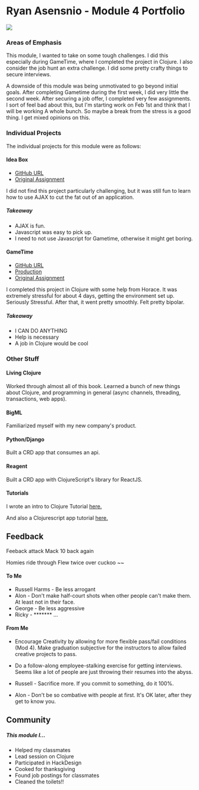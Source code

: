 # Ryan Asensnio - Module 4 Portfolio
![](http://media.giphy.com/media/GuDQNjS0qJHpe/200.gif)

### Areas of Emphasis

This module, I wanted to take on some tough challenges. I did this especially during GameTime, where I completed the project in Clojure. I also consider the job hunt an extra challenge. I did some pretty crafty things to secure interviews.

A downside of this module was being unmotivated to go beyond initial goals. After completing Gametime during the first week, I did very little the second week. After securing a job offer, I completed very few assignments. I sort of feel bad about this, but I'm starting work on Feb 1st and think that I will be working A whole bunch. So maybe a break from the stress is a good thing. I get mixed opinions on this.

### Individual Projects

The individual projects for this module were as follows:

#### Idea Box

* [GitHub URL](https://github.com/rasensio1/idea-box)
* [Original Assignment](https://github.com/turingschool/curriculum/blob/master/source/projects/revenge_of_idea_box.markdown)

I did not find this project particularly challenging, but it was still fun to learn how to use AJAX to cut the fat out of an application.

##### Takeaway

  * AJAX is fun.
  * Javascript was easy to pick up.
  * I need to not use Javascript for Gametime, otherwise it might get boring.

#### GameTime

  * [GitHub URL](https://github.com/rasensio1/gametime)
  * [Production](http://rasensio1.github.io/gametime/)
  * [Original Assignment](https://github.com/turingschool/lesson_plans/blob/master/ruby_04-apis_and_scalability/gametime_project.markdown)

I completed this project in Clojure with some help from Horace. It was extremely stressful for about 4 days, getting the environment set up. Seriously Stressful. After that, it went pretty smoothly. Felt pretty bipolar.

##### Takeaway

  * I CAN DO ANYTHING
  * Help is necessary
  * A job in Clojure would be cool

### Other Stuff

#### Living Clojure

Worked through almost all of this book. Learned a bunch of new things about Clojure, and programming in general (async channels, threading, transactions, web apps).

#### BigML 

Familiarized myself with my new company's product. 

#### Python/Django

Built a CRD app that consumes an api.

#### Reagent

Built a CRD app with ClojureScript's library for ReactJS.

#### Tutorials 

I wrote an intro to Clojure Tutorial [here.](https://github.com/rasensio1/10-steps-clojure)

And also a Clojurescript app tutorial [here.](https://svbtle.com/beginners-guide-to-an-app-in-clojure/edit)

## Feedback 

Feeback attack
Mack 10 back again

Homies ride through
Flew twice over cuckoo ~~

#### To Me

  * Russell Harms - Be less arrogant
  * Alon - Don't make half-court shots when other people can't make them. At least not in their face.
  * George - Be less aggressive
  * Ricky - \*\*\*\*\*\*\* ...

#### From Me

  * Encourage Creativity by allowing for more flexible pass/fail conditions (Mod 4). Make graduation subjective for the instructors to allow failed creative projects to pass.

  * Do a follow-along employee-stalking exercise for getting interviews. Seems like a lot of people are just throwing their resumes into the abyss.

  * Russell - Sacrifice more. If you commit to something, do it 100%. 

  * Alon - Don't be so combative with people at first. It's OK later, after they get to know you.

## Community

##### This module I...

 * Helped my classmates
 * Lead session on Clojure
 * Participated in HackDesign
 * Cooked for thanksgiving
 * Found job postings for classmates
 * Cleaned the toilets!!
